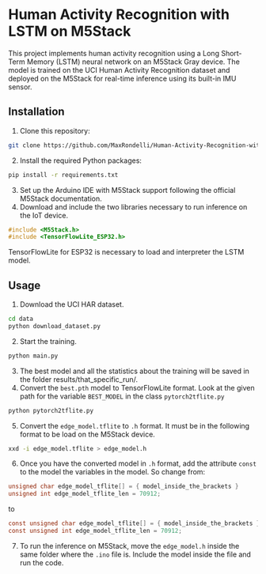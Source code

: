 # Human Activity Recognition with LSTM on M5Stack
This project implements human activity recognition using a Long Short-Term Memory (LSTM) neural network on an M5Stack Gray device. The model is trained on the UCI Human Activity Recognition dataset and deployed on the M5Stack for real-time inference using its built-in IMU sensor.

## Installation 
1. Clone this repository:
```bash
git clone https://github.com/MaxRondelli/Human-Activity-Recognition-with-LSTM-on-M5Stack.git
```
2. Install the required Python packages:
```bash
pip install -r requirements.txt
```
3. Set up the Arduino IDE with M5Stack support following the official M5Stack documentation.
4. Download and include the two libraries necessary to run inference on the IoT device.
```ino
#include <M5Stack.h>
#include <TensorFlowLite_ESP32.h>
```
TensorFlowLite for ESP32 is necessary to load and interpreter the LSTM model. 

## Usage
1. Download the UCI HAR dataset.
```bash
cd data
python download_dataset.py
```
2. Start the training.
```bash
python main.py
```
3. The best model and all the statistics about the training will be saved in the folder results/that_specific_run/.
4. Convert the `best.pth` model to TensorFlowLite format. Look at the given path for the variable `BEST_MODEL` in the class `pytorch2tflite.py`
```bash
python pytorch2tflite.py
```
5. Convert the `edge_model.tflite` to `.h` format. It must be in the following format to be load on the M5Stack device.
```bash
xxd -i edge_model.tflite > edge_model.h
```
6. Once you have the converted model in `.h` format, add the attribute `const` to the model the variables in the model.
So change from:
```c
unsigned char edge_model_tflite[] = { model_inside_the_brackets }
unsigned int edge_model_tflite_len = 70912;
```
to
```h
const unsigned char edge_model_tflite[] = { model_inside_the_brackets }
const unsigned int edge_model_tflite_len = 70912;
```
7. To run the inference on M5Stack, move the `edge_model.h` inside the same folder where the `.ino` file is. Include the model inside the file and run the code. 
